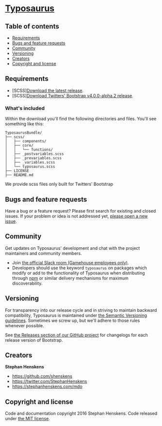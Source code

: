 # [Typosaurus](https://github.com/shenskens/Typosaurus)


## Table of contents

- [Requirements](#requirements)
- [Bugs and feature requests](#bugs-and-feature-requests)
- [Community](#community)
- [Versioning](#versioning)
- [Creators](#creators)
- [Copyright and license](#copyright-and-license)

## Requirements

- [SCSS][Download the latest release](https://github.com/shenskens/Typosaurus/archive/v1.0.1-alpha.1.zip).
- [SCSS][Download Twitters' Bootstrap v4.0.0-alpha.2 release](https://github.com/twbs/bootstrap/archive/v4.0.0-alpha.2.zip).


### What's included

Within the download you'll find the following directories and files. You'll see something like this:

```
TyposaurusBundle/
├── scss/
│   ├── components/
│   ├── core/
│   │   └── functions/
│   ├── _postvariables.scss
│   ├── _prevariables.scss
│   ├── _variables.scss
│   └── typosaurus.scss
├── LICENSE
├── README.md
```

We provide scss files only built for Twitters' Bootstrap


## Bugs and feature requests

Have a bug or a feature request? Please first search for existing and closed issues. If your problem or idea is not addressed yet, [please open a new issue](https://github.com/shenskens/Typosaurus/issues/new).


## Community

Get updates on Typosaurus' development and chat with the project maintainers and community members.

- Join [the official Slack room (Gamehouse employees only)](#frontend).
- Developers should use the keyword `typosaurus` on packages which modify or add to the functionality of Typosaurus when distributing through [npm](https://www.npmjs.com/browse/keyword/typosaurus) or similar delivery mechanisms for maximum discoverability.


## Versioning

For transparency into our release cycle and in striving to maintain backward compatibility, Typosaurus is maintained under [the Semantic Versioning guidelines](http://semver.org/). Sometimes we screw up, but we'll adhere to those rules whenever possible.

See [the Releases section of our GitHub project](https://github.com/shenskens/Typosaurus/releases) for changelogs for each release version of Bootstrap.


## Creators

**Stephan Henskens**

- <https://github.com/shenskens>
- <https://twitter.com/StephanHenskens>
- <https://stephanhenskens.com/mdo>


## Copyright and license

Code and documentation copyright 2016 Stephan Henskens. Code released under [the MIT license](https://github.com/shenskens/Typosaurus/blob/master/LICENSE).
